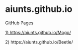 # aiunts.github.io
GitHub Pages

<p><a href="https://aiunts.github.io/Mogo"> 1) https://aiunts.github.io/Mogo/</a></p>
<p>2) https://aiunts.github.io/Beetle/</p>
